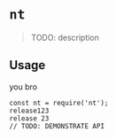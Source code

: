 # `nt`

> TODO: description

## Usage
you bro
```
const nt = require('nt');
release123
release 23
// TODO: DEMONSTRATE API
```
